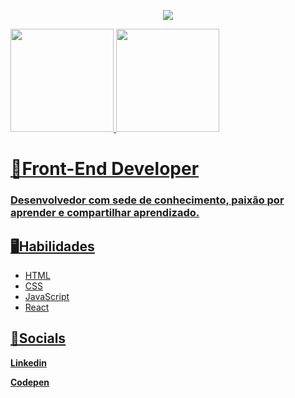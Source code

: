 <p align='center'>
  <img align='center' src="https://media.giphy.com/media/LmNwrBhejkK9EFP504/giphy.gif">
<p/>

 <div>
  <a href="https://github.com/dericparra">
  <img height="165em" src="https://github-readme-stats.vercel.app/api?username=dericparra&show_icons=true&theme=dracula&include_all_commits=true&count_private=true"/>
  <img height="165em" src="https://github-readme-stats.vercel.app/api/top-langs/?username=dericparra&layout=compact&langs_count=7&theme=dracula"/>
</div>



# 🌃Front-End Developer

### Desenvolvedor com sede de conhecimento, paixão por aprender e compartilhar aprendizado.

## 🖥Habilidades

- HTML 
- CSS
- JavaScript
- React

## 📱Socials

[**Linkedin**](https://www.linkedin.com/in/deric-parra-73774a143/)

[**Codepen**](https://codepen.io/DericRangel013)
